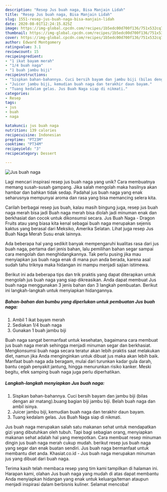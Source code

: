 ```yaml
---
description: "Resep Jus buah naga, Bisa Manjain Lidah"
title: "Resep Jus buah naga, Bisa Manjain Lidah"
slug: 1551-resep-jus-buah-naga-bisa-manjain-lidah
date: 2020-08-01T12:24:15.825Z
image: https://img-global.cpcdn.com/recipes/1b5edc00d700f136/751x532cq70/jus-buah-naga-foto-resep-utama.jpg
thumbnail: https://img-global.cpcdn.com/recipes/1b5edc00d700f136/751x532cq70/jus-buah-naga-foto-resep-utama.jpg
cover: https://img-global.cpcdn.com/recipes/1b5edc00d700f136/751x532cq70/jus-buah-naga-foto-resep-utama.jpg
author: Edward Montgomery
ratingvalue: 3.1
reviewcount: 15
recipeingredient:
- "1 ikat bayam merah"
- "1/4 buah naga"
- "1 buah jambu biji"
recipeinstructions:
- "Sispkan bahan-bahannya. Cuci bersih bayam dan jambu biji (bilas dengan air matang).buang bagian biji jambu biji. Belah buah naga dan ambil isinya."
- "Juicer jambu biji, kemudian buah naga dan terakhir daun bayam."
- "Tuang kedalam gelas. Jus Buah Naga siap di nikmati."
categories:
- Resep
tags:
- jus
- buah
- naga

katakunci: jus buah naga 
nutrition: 139 calories
recipecuisine: Indonesian
preptime: "PT23M"
cooktime: "PT34M"
recipeyield: "3"
recipecategory: Dessert

---
```



![Jus buah naga](https://img-global.cpcdn.com/recipes/1b5edc00d700f136/751x532cq70/jus-buah-naga-foto-resep-utama.jpg)

Lagi mencari inspirasi resep jus buah naga yang unik? Cara membuatnya memang susah-susah gampang. Jika salah mengolah maka hasilnya akan hambar dan bahkan tidak sedap. Padahal jus buah naga yang enak seharusnya mempunyai aroma dan rasa yang bisa memancing selera kita.

Carilah berbagai resep jus buah, kalau masih bingung juga, resep jus buah naga merah bisa jadi Buah naga merah bisa diolah jadi minuman enak dan berkhasiat dan cocok untuk dikonsumsi secara. Jus Buah Naga - Dragon Fruits atau yang biasa kita kenal sebagai buah naga merupakan sejenis kaktus yang berasal dari Meksiko, Amerika Selatan. Lihat juga resep Jus Buah Naga Merah Susu enak lainnya.

Ada beberapa hal yang sedikit banyak mempengaruhi kualitas rasa dari jus buah naga, pertama dari jenis bahan, lalu pemilihan bahan segar sampai cara mengolah dan menghidangkannya. Tak perlu pusing jika mau menyiapkan jus buah naga enak di mana pun anda berada, karena asal sudah tahu triknya maka hidangan ini mampu menjadi sajian istimewa.


Berikut ini ada beberapa tips dan trik praktis yang dapat diterapkan untuk mengolah jus buah naga yang siap dikreasikan. Anda dapat membuat Jus buah naga menggunakan 3 jenis bahan dan 3 langkah pembuatan. Berikut ini langkah-langkah untuk menyiapkan hidangannya.

<!--inarticleads1-->

##### Bahan-bahan dan bumbu yang diperlukan untuk pembuatan Jus buah naga:

1. Ambil 1 ikat bayam merah
1. Sediakan 1/4 buah naga
1. Gunakan 1 buah jambu biji


Buah naga sangat bermanfaat untuk kesehatan, bagaimana cara membuat jus buah naga merah sehingga menjadi minuman segar dan berkhasiat. Mengkonsumsi buah naga secara teratur akan lebih praktis saat melakukan diet, namun jika Anda menginginkan untuk dibuat jus maka akan lebih baik. Manfaat buah naga ada beragam, mulai dari turunkan kadar gula darah, bantu cegah penyakit jantung, hingga menurunkan risiko kanker. Meski begitu, efek samping buah naga juga perlu diperhatikan. 

<!--inarticleads2-->

##### Langkah-langkah menyiapkan Jus buah naga:

1. Sispkan bahan-bahannya. Cuci bersih bayam dan jambu biji (bilas dengan air matang).buang bagian biji jambu biji. Belah buah naga dan ambil isinya.
1. Juicer jambu biji, kemudian buah naga dan terakhir daun bayam.
1. Tuang kedalam gelas. Jus Buah Naga siap di nikmati.


Jus buah naga merupakan salah satu makanan sehat untuk mendapatkan gizi yang dibutuhkan oleh tubuh. Tapi bagi sebagian orang, menyiapkan makanan sehat adalah hal yang merepotkan. Cara membuat resep minuman dingin jus buah naga merah cukup mudah. berikut resep jus buah naga yang segar dan enak buatan sendiri. Jus buah naga bermanfaat untuk membantu diet anda. Khasiat.co.id - Jus buah naga merupakan minuman jus yang dibuat dari buah naga. 

Terima kasih telah membaca resep yang tim kami tampilkan di halaman ini. Harapan kami, olahan Jus buah naga yang mudah di atas dapat membantu Anda menyiapkan hidangan yang enak untuk keluarga/teman ataupun menjadi inspirasi dalam berbisnis kuliner. Selamat mencoba!
